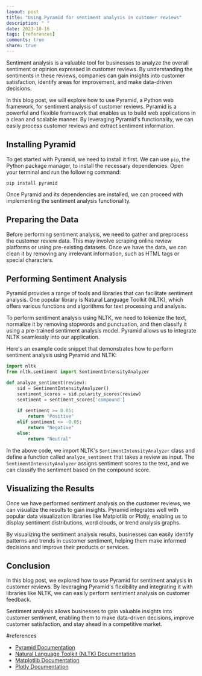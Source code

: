 ```yaml
---
layout: post
title: "Using Pyramid for sentiment analysis in customer reviews"
description: " "
date: 2023-10-16
tags: [references]
comments: true
share: true
---
```


Sentiment analysis is a valuable tool for businesses to analyze the overall sentiment or opinion expressed in customer reviews. By understanding the sentiments in these reviews, companies can gain insights into customer satisfaction, identify areas for improvement, and make data-driven decisions.

In this blog post, we will explore how to use Pyramid, a Python web framework, for sentiment analysis of customer reviews. Pyramid is a powerful and flexible framework that enables us to build web applications in a clean and scalable manner. By leveraging Pyramid's functionality, we can easily process customer reviews and extract sentiment information.

## Installing Pyramid

To get started with Pyramid, we need to install it first. We can use `pip`, the Python package manager, to install the necessary dependencies. Open your terminal and run the following command:

```
pip install pyramid
```

Once Pyramid and its dependencies are installed, we can proceed with implementing the sentiment analysis functionality.

## Preparing the Data

Before performing sentiment analysis, we need to gather and preprocess the customer review data. This may involve scraping online review platforms or using pre-existing datasets. Once we have the data, we can clean it by removing any irrelevant information, such as HTML tags or special characters.

## Performing Sentiment Analysis

Pyramid provides a range of tools and libraries that can facilitate sentiment analysis. One popular library is Natural Language Toolkit (NLTK), which offers various functions and algorithms for text processing and analysis.

To perform sentiment analysis using NLTK, we need to tokenize the text, normalize it by removing stopwords and punctuation, and then classify it using a pre-trained sentiment analysis model. Pyramid allows us to integrate NLTK seamlessly into our application.

Here's an example code snippet that demonstrates how to perform sentiment analysis using Pyramid and NLTK:

```python
import nltk
from nltk.sentiment import SentimentIntensityAnalyzer

def analyze_sentiment(review):
    sid = SentimentIntensityAnalyzer()
    sentiment_scores = sid.polarity_scores(review)
    sentiment = sentiment_scores['compound']
    
    if sentiment >= 0.05:
        return "Positive"
    elif sentiment <= -0.05:
        return "Negative"
    else:
        return "Neutral"
```

In the above code, we import NLTK's `SentimentIntensityAnalyzer` class and define a function called `analyze_sentiment` that takes a review as input. The `SentimentIntensityAnalyzer` assigns sentiment scores to the text, and we can classify the sentiment based on the compound score.

## Visualizing the Results

Once we have performed sentiment analysis on the customer reviews, we can visualize the results to gain insights. Pyramid integrates well with popular data visualization libraries like Matplotlib or Plotly, enabling us to display sentiment distributions, word clouds, or trend analysis graphs.

By visualizing the sentiment analysis results, businesses can easily identify patterns and trends in customer sentiment, helping them make informed decisions and improve their products or services.

## Conclusion

In this blog post, we explored how to use Pyramid for sentiment analysis in customer reviews. By leveraging Pyramid's flexibility and integrating it with libraries like NLTK, we can easily perform sentiment analysis on customer feedback.

Sentiment analysis allows businesses to gain valuable insights into customer sentiment, enabling them to make data-driven decisions, improve customer satisfaction, and stay ahead in a competitive market.

#references
- [Pyramid Documentation](https://docs.pylonsproject.org/projects/pyramid/en/latest/)
- [Natural Language Toolkit (NLTK) Documentation](https://www.nltk.org/)
- [Matplotlib Documentation](https://matplotlib.org/)
- [Plotly Documentation](https://plotly.com/python/)